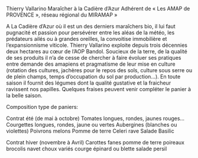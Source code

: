Thierry Vallarino 
Maraîcher à la Cadière d’Azur
Adhérent de « Les AMAP de PROVENCE », réseau régional du MIRAMAP » 

A La Cadière d’Azur où il est un des derniers maraîchers bio, il lui faut pugnacité et passion pour persévérer entre les aléas de la météo, les prédateurs ailés ou à grandes oreilles, la convoitise immobilière et l’expansionnisme viticole.
Thierry Vallarino exploite depuis trois décennies deux hectares au cœur de l’AOP Bandol. Soucieux de la terre, de la qualité de ses produits il n’a de cesse de chercher à faire évoluer ses pratiques entre demande des amapiens et pragmatisme de leur mise en culture (rotation des cultures, jachères pour le repos des sols, culture sous serre ou de plein champs, temps d’occupation du sol par production…).
En toute saison il fournit des légumes dont la qualité gustative et la fraicheur ravissent nos papilles. Quelques fraises peuvent venir compléter le panier à la belle saison.

Composition type de paniers:

Contrat été (de mai à octobre)
Tomates longues, rondes, jaunes rouges…
Courgettes longues, rondes, jaune ou vertes
Aubergines (blanches ou violettes)
Poivrons
melons
Pomme de terre
Celeri rave
Salade
Basilic

Contrat hiver (novembre à Avril)
Carottes fanes
pomme de terre
poireaux
brocolis
navet
choux variés
courge
épinard ou blette
salade
persil
